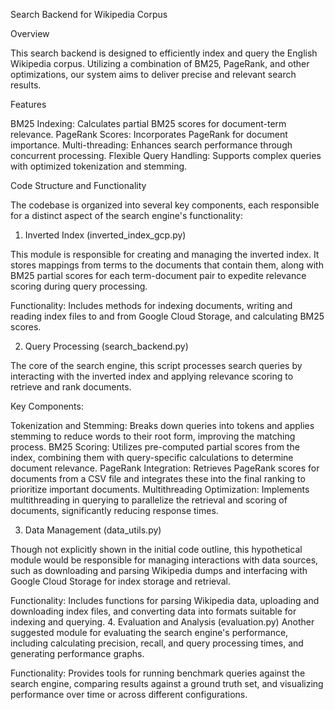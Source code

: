 Search Backend for Wikipedia Corpus

Overview

This search backend is designed to efficiently index and query the English Wikipedia corpus. Utilizing a combination of BM25, PageRank, and other optimizations, our system aims to deliver precise and relevant search results.

Features

BM25 Indexing: Calculates partial BM25 scores for document-term relevance.
PageRank Scores: Incorporates PageRank for document importance.
Multi-threading: Enhances search performance through concurrent processing.
Flexible Query Handling: Supports complex queries with optimized tokenization and stemming.

Code Structure and Functionality

The codebase is organized into several key components, each responsible for a distinct aspect of the search engine's functionality:

1. Inverted Index (inverted_index_gcp.py)

This module is responsible for creating and managing the inverted index. It stores mappings from terms to the documents that contain them, along with BM25 partial scores for each term-document pair to expedite relevance scoring during query processing.

Functionality: Includes methods for indexing documents, writing and reading index files to and from Google Cloud Storage, and calculating BM25 scores.

2. Query Processing (search_backend.py)

The core of the search engine, this script processes search queries by interacting with the inverted index and applying relevance scoring to retrieve and rank documents.

Key Components:

Tokenization and Stemming: Breaks down queries into tokens and applies stemming to reduce words to their root form, improving the matching process.
BM25 Scoring: Utilizes pre-computed partial scores from the index, combining them with query-specific calculations to determine document relevance.
PageRank Integration: Retrieves PageRank scores for documents from a CSV file and integrates these into the final ranking to prioritize important documents.
Multithreading Optimization: Implements multithreading in querying to parallelize the retrieval and scoring of documents, significantly reducing response times.

3. Data Management (data_utils.py)

Though not explicitly shown in the initial code outline, this hypothetical module would be responsible for managing interactions with data sources, such as downloading and parsing Wikipedia dumps and interfacing with Google Cloud Storage for index storage and retrieval.

Functionality: Includes functions for parsing Wikipedia data, uploading and downloading index files, and converting data into formats suitable for indexing and querying.
4. Evaluation and Analysis (evaluation.py)
Another suggested module for evaluating the search engine's performance, including calculating precision, recall, and query processing times, and generating performance graphs.

Functionality: Provides tools for running benchmark queries against the search engine, comparing results against a ground truth set, and visualizing performance over time or across different configurations.
